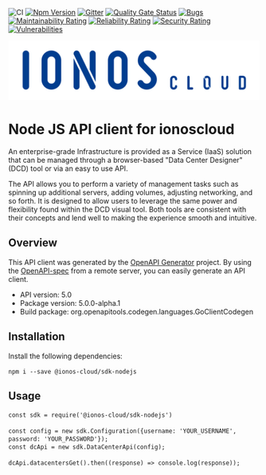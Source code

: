 ![CI](https://github.com/ionos-cloud/sdk-resources/workflows/CI/badge.svg)
[![Npm Version](https://img.shields.io/node/v/@ionos-cloud/sdk-nodejs)](https://www.npmjs.com/package/@ionos-cloud/sdk-nodejs) 
[![Gitter](https://badges.gitter.im/ionos-cloud/sdk-general.png)](https://gitter.im/ionos-cloud/sdk-general)
[![Quality Gate Status](https://sonarcloud.io/api/project_badges/measure?project=ionos-cloud_sdk-nodejs&metric=alert_status)](https://sonarcloud.io/dashboard?id=sdk-nodejs)
[![Bugs](https://sonarcloud.io/api/project_badges/measure?project=ionos-cloud_sdk-nodejs&metric=bugs)](https://sonarcloud.io/dashboard?id=sdk-nodejs)
[![Maintainability Rating](https://sonarcloud.io/api/project_badges/measure?project=ionos-cloud_sdk-nodejs&metric=sqale_rating)](https://sonarcloud.io/dashboard?id=sdk-nodejs)
[![Reliability Rating](https://sonarcloud.io/api/project_badges/measure?project=ionos-cloud_sdk-nodejs&metric=reliability_rating)](https://sonarcloud.io/dashboard?id=sdk-nodejs)
[![Security Rating](https://sonarcloud.io/api/project_badges/measure?project=ionos-cloud_sdk-nodejs&metric=security_rating)](https://sonarcloud.io/dashboard?id=sdk-nodejs)
[![Vulnerabilities](https://sonarcloud.io/api/project_badges/measure?project=ionos-cloud_sdk-nodejs&metric=vulnerabilities)](https://sonarcloud.io/dashboard?id=sdk-nodejs)

![Alt text](.github/IONOS.CLOUD.BLU.svg?raw=true "Title")

# Node JS API client for ionoscloud

An enterprise-grade Infrastructure is provided as a Service (IaaS) solution that can be managed through a browser-based \"Data Center Designer\" (DCD) tool or via an easy to use API. 

The API allows you to perform a variety of management tasks such as spinning up additional servers, adding volumes, adjusting networking, and so forth. It is designed to allow users to leverage the same power and flexibility found within the DCD visual tool. Both tools are consistent with their concepts and lend well to making the experience smooth and intuitive.

## Overview
This API client was generated by the [OpenAPI Generator](https://openapi-generator.tech) project.  By using the [OpenAPI-spec](https://www.openapis.org/) from a remote server, you can easily generate an API client.

- API version: 5.0
- Package version: 5.0.0-alpha.1
- Build package: org.openapitools.codegen.languages.GoClientCodegen

## Installation

Install the following dependencies:

```shell
npm i --save @ionos-cloud/sdk-nodejs
```

## Usage

```javscript
const sdk = require('@ionos-cloud/sdk-nodejs')

const config = new sdk.Configuration({username: 'YOUR_USERNAME', password: 'YOUR_PASSWORD'});
const dcApi = new sdk.DataCenterApi(config);

dcApi.datacentersGet().then((response) => console.log(response));
```
